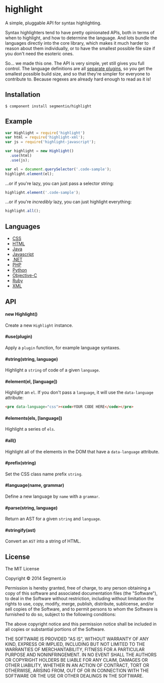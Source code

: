 # highlight

  A simple, pluggable API for syntax highlighting.

  Syntax highlighters tend to have pretty opinionated APIs, both in terms of when to highlight, and how to determine the language. And lots bundle the languages directly into the core library, which makes it much harder to reason about them individually, or to have the smallest possible file size if you don't need the esoteric ones.

  So... we made this one. The API is very simple, yet still gives you full control. The language definitions are all [separate plugins](#languages), so you get the smallest possible build size, and so that they're simpler for everyone to contribute to. Because regexes are already hard enough to read as it is!

## Installation

    $ component install segmentio/highlight

## Example

```js
var Highlight = require('highlight')
var html = require('highlight-xml');
var js = require('highlight-javascript');

var highlight = new Highlight()
  .use(html)
  .use(js);

var el = document.querySelector('.code-sample');
highlight.element(el);
```

  ...or if you're lazy, you can just pass a selector string:

```js
highlight.element('.code-sample');
```

  ...or if you're _incredibly_ lazy, you can just highlight everything:

```js
highlight.all();
```

## Languages

- [CSS](https://github.com/segmentio/highlight-css)
- [HTML](https://github.com/segmentio/highlight-xml)
- [Java](https://github.com/segmentio/highlight-java)
- [Javascript](https://github.com/segmentio/highlight-javascript)
- [.NET](https://github.com/segmentio/highlight-csharp)
- [PHP](https://github.com/segmentio/highlight-php)
- [Python](https://github.com/segmentio/highlight-python)
- [Objective-C](https://github.com/segmentio/highlight-objective-c)
- [Ruby](https://github.com/segmentio/highlight-ruby)
- [XML](https://github.com/segmentio/highlight-xml)

## API

#### new Highlight()

  Create a new `Highlight` instance.

#### #use(plugin)

  Apply a `plugin` function, for example language syntaxes.

#### #string(string, language)

  Highlight a `string` of code of a given `language`.

#### #element(el, [language])

  Highlight an `el`. If you don't pass a `language`, it will use the `data-language` attribute:

```html
<pre data-language="css"><code>YOUR CODE HERE</code></pre>
```

#### #elements(els, [language])

  Highlight a series of `els`.

#### #all()

  Highlight all of the elements in the DOM that have a `data-language` attribute.

#### #prefix(string)

  Set the CSS class name prefix `string`.

#### #language(name, grammar)

  Define a new language by `name` with a `grammar`.

#### #parse(string, language)
 
  Return an AST for a given `string` and `language`.

#### #stringify(ast)

  Convert an `AST` into a string of HTML.

## License

  The MIT License

  Copyright &copy; 2014 Segment.io

  Permission is hereby granted, free of charge, to any person obtaining a copy of this software and associated documentation files (the "Software"), to deal in the Software without restriction, including without limitation the rights to use, copy, modify, merge, publish, distribute, sublicense, and/or sell copies of the Software, and to permit persons to whom the Software is furnished to do so, subject to the following conditions:

  The above copyright notice and this permission notice shall be included in all copies or substantial portions of the Software.

  THE SOFTWARE IS PROVIDED "AS IS", WITHOUT WARRANTY OF ANY KIND, EXPRESS OR IMPLIED, INCLUDING BUT NOT LIMITED TO THE WARRANTIES OF MERCHANTABILITY, FITNESS FOR A PARTICULAR PURPOSE AND NONINFRINGEMENT. IN NO EVENT SHALL THE AUTHORS OR COPYRIGHT HOLDERS BE LIABLE FOR ANY CLAIM, DAMAGES OR OTHER LIABILITY, WHETHER IN AN ACTION OF CONTRACT, TORT OR OTHERWISE, ARISING FROM, OUT OF OR IN CONNECTION WITH THE SOFTWARE OR THE USE OR OTHER DEALINGS IN THE SOFTWARE.
